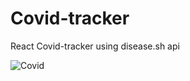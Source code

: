 # Covid-tracker
 React Covid-tracker using disease.sh api

![Covid](https://user-images.githubusercontent.com/71594742/126904139-6bc11b41-95e4-4c35-997f-0ec38458466c.jpeg)

